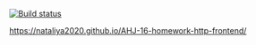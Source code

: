 [![Build status](https://ci.appveyor.com/api/projects/status/frw83vwhmfe04w3h/branch/main?svg=true)](https://ci.appveyor.com/project/Nataliya2020/ahj-16-homework-http-frontend/branch/main)

https://nataliya2020.github.io/AHJ-16-homework-http-frontend/
